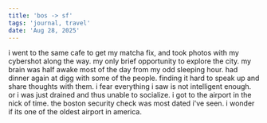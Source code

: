```yaml
---
title: 'bos -> sf'
tags: 'journal, travel'
date: 'Aug 28, 2025'
---
```


i went to the same cafe to get my matcha fix, and took photos with my cybershot along the way. my only brief opportunity to explore the city. my brain was half awake most of the day from my odd sleeping hour. had dinner again at digg with some of the people. finding it hard to speak up and share thoughts with them. i fear everything i saw is not intelligent enough. or i was just drained and thus unable to socialize. i got to the airport in the nick of time. the boston security check was most dated i've seen. i wonder if its one of the oldest airport in america.